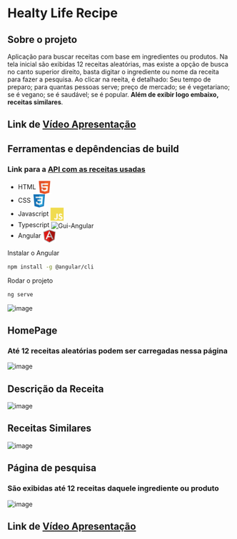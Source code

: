 # Healty Life Recipe
## Sobre o projeto
Aplicação para buscar receitas com base em ingredientes ou produtos. Na tela inicial são exibidas 12 receitas aleatórias, mas existe a opção de busca no canto superior direito, basta digitar o ingrediente ou nome da receita para fazer a pesquisa. Ao clicar na reeita, é detalhado: Seu tempo de preparo; para quantas pessoas serve; preço de mercado; se é vegetariano; se é vegano; se é saudável; se é popular. **Além de exibir logo embaixo, receitas similares**.

## Link de [Vídeo Apresentação](https://www.youtube.com/watch?v=TfkZ31zwVJw)


## Ferramentas e depêndencias de build
### Link para a [API com as receitas usadas](https://spoonacular.com/food-api)


- HTML <img align="center" alt="Gui-HTML" height="30" width="30" src="https://raw.githubusercontent.com/devicons/devicon/master/icons/html5/html5-original.svg">
- CSS <img align="center" alt="Gui-CSS" height="30" width="30" src="https://raw.githubusercontent.com/devicons/devicon/master/icons/css3/css3-original.svg">
- Javascript <img align="center" alt="Gui-Js" height="30" width="30" src="https://raw.githubusercontent.com/devicons/devicon/master/icons/javascript/javascript-plain.svg"> 
- Typescript <img align="center" alt="Gui-Angular" height="30" width="30" src="https://cdn.jsdelivr.net/gh/devicons/devicon/icons/typescript/typescript-original.svg">
- Angular <img align="center" alt="Gui-Angular" height="30" width="30" src="https://raw.githubusercontent.com/devicons/devicon/master/icons/angularjs/angularjs-original.svg">

Instalar o Angular
```bash
npm install -g @angular/cli
```
Rodar o projeto
```bash
ng serve
```
![image](https://user-images.githubusercontent.com/58920070/201817240-b72af5a4-b34e-4c62-abe3-5e3fb68b9504.png)
## HomePage
### Até 12 receitas aleatórias podem ser carregadas nessa página
![image](https://user-images.githubusercontent.com/58920070/201810816-9bac22a5-c1e2-4dfc-bcad-795b26051ec7.png)

## Descrição da Receita
![image](https://user-images.githubusercontent.com/58920070/201810916-956deb72-dc63-4347-b55f-624ae37075ed.png)

## Receitas Similares
![image](https://user-images.githubusercontent.com/58920070/201810953-7115452b-d3a4-4306-b146-0301b15c0076.png)

## Página de pesquisa
### São exibidas até 12 receitas daquele ingrediente ou produto
![image](https://user-images.githubusercontent.com/58920070/201811467-9bc9800b-c3bc-4f98-9bb2-7dce5eaa1913.png)

## Link de [Vídeo Apresentação](https://www.youtube.com/watch?v=TfkZ31zwVJw)
